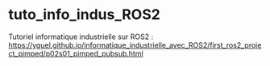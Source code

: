 # tuto_info_indus_ROS2
Tutoriel informatique industrielle sur ROS2 : https://yguel.github.io/informatique_industrielle_avec_ROS2/first_ros2_project_pimped/p02s01_pimped_pubsub.html

